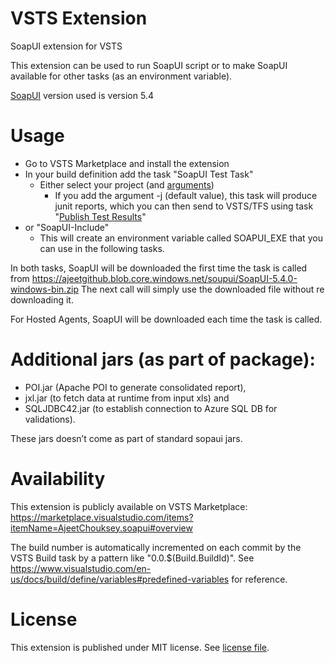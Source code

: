 # VSTS Extension

SoapUI extension for VSTS

This extension can be used to run SoapUI script or to make SoapUI available for other tasks (as an environment variable).

[SoapUI](https://www.soapui.org/) version used is version 5.4

# Usage

- Go to VSTS Marketplace and install the extension
- In your build definition add the task "SoapUI Test Task"
  - Either select your project (and [arguments](https://www.soapui.org/test-automation/running-functional-tests.html))
    - If you add the argument -j (default value), this task will produce junit reports, which you can then send to VSTS/TFS using task "[Publish Test Results](https://docs.microsoft.com/en-us/vsts/build-release/tasks/test/publish-test-results)"
- or "SoapUI-Include"
  - This will create an environment variable called SOAPUI_EXE that you can use in the following tasks.

In both tasks, SoapUI will be downloaded the first time the task is called from https://ajeetgithub.blob.core.windows.net/soupui/SoapUI-5.4.0-windows-bin.zip
The next call will simply use the downloaded file without re downloading it.

For Hosted Agents, SoapUI will be downloaded each time the task is called.

# Additional jars (as part of package):	 
- POI.jar (Apache POI to generate consolidated report),
- jxl.jar (to fetch data at runtime from input xls) and
- SQLJDBC42.jar (to establish connection to Azure SQL DB for validations).

These jars doesn’t come as part of standard sopaui jars.
# Availability

This extension is publicly available on VSTS Marketplace: https://marketplace.visualstudio.com/items?itemName=AjeetChouksey.soapui#overview



The build number is automatically incremented on each commit by the VSTS Build task by a pattern like "0.0.$(Build.BuildId)". See https://www.visualstudio.com/en-us/docs/build/define/variables#predefined-variables for reference.

# License

This extension is published under MIT license. See [license file](../blob/master/LICENSE).
